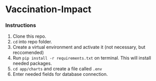 # Vaccination-Impact

### Instructions
1. Clone this repo.
2. `cd` into repo folder.
3. Create a virtual environment and activate it (not necessary, but reccomended)
4. Run `pip install -r requirements.txt` on terminal. This will install needed packages.
5. `cd app/charts` and create a file called `.env`
6. Enter needed fields for database connection.

